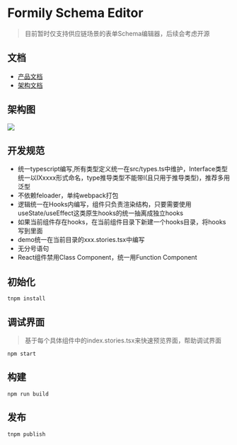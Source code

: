 # Formily Schema Editor

> 目前暂时仅支持供应链场景的表单Schema编辑器，后续会考虑开源

## 文档

- [产品文档](https://yuque.antfin-inc.com/ascp-fe/f2e/ac8ki6)
- [架构文档](https://yuque.antfin-inc.com/ascp-fe/f2e/ac8ki6)

## 架构图

![](https://intranetproxy.alipay.com/skylark/lark/0/2020/png/16211/1583895567278-0db54a84-1455-47bf-b2f6-84dcbe8ad368.png)

## 开发规范

- 统一typescript编写,所有类型定义统一在src/types.ts中维护，Interface类型统一以IXxxxx形式命名，type推导类型不能带I(且只用于推导类型)，推荐多用泛型
- 不依赖feloader，单纯webpack打包
- 逻辑统一在Hooks内编写，组件只负责渲染结构，只要需要使用useState/useEffect这类原生hooks的统一抽离成独立hooks
- 如果当前组件存在hooks，在当前组件目录下新建一个hooks目录，将hooks写到里面
- demo统一在当前目录的xxx.stories.tsx中编写
- 无分号语句
- React组件禁用Class Component，统一用Function Component

## 初始化

```
tnpm install
```

## 调试界面

> 基于每个具体组件中的index.stories.tsx来快速预览界面，帮助调试界面

```
npm start
```

## 构建

```
npm run build
```

## 发布

```
tnpm publish
```
